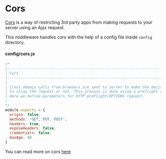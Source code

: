 # Cors

[Cors](https://developer.mozilla.org/en-US/docs/Web/HTTP/Access_control_CORS) is a way of restricting 3rd party apps from making requests to your server using an Ajax request.

This middleware handles cors with the help of a config file inside `config` directory.


#### config/cors.js

```javascript
/*
|--------------------------------------------------------------------------
| Cors
|--------------------------------------------------------------------------
|
| Cross domain calls from browsers are sent to server to make the decision whether
| to allow the request or not. This process is done using a preflight request.
| Here we define parameters for HTTP preflight/OPTIONS request.
|
*/
module.exports = {
  origin: false,
  methods: 'GET, PUT, POST',
  headers: true,
  exposeHeaders: false,
  credentials: false,
  maxAge: 90
}
```

You can read more on cors [here](http://adonisjs.com/docs/2.0/cors)